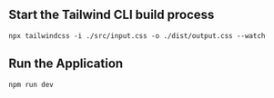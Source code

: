 ## Start the Tailwind CLI build process
```
npx tailwindcss -i ./src/input.css -o ./dist/output.css --watch
```
## Run the Application 
```
npm run dev
```